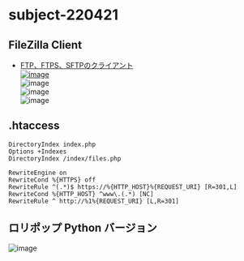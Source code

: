 # subject-220421

## FileZilla Client
  - [FTP、FTPS、SFTPのクライアント\
![image](https://user-images.githubusercontent.com/1501327/157356406-cb368674-ea88-4d66-8bd7-e95b2e120197.png)](https://filezilla-project.org/download.php?show_all=1)\
![image](https://user-images.githubusercontent.com/1501327/164434092-35ea584f-dc73-4211-b4e4-b5638b857ee0.png)\
![image](https://winofsql.jp/image/a/filezilla-install-settings-2.png)\
![image](https://winofsql.jp/image/a/filezilla-install-settings-3.png)

## .htaccess
```
DirectoryIndex index.php
Options +Indexes
DirectoryIndex /index/files.php

RewriteEngine on
RewriteCond %{HTTPS} off
RewriteRule ^(.*)$ https://%{HTTP_HOST}%{REQUEST_URI} [R=301,L]
RewriteCond %{HTTP_HOST} ^www\.(.*) [NC]
RewriteRule ^ http://%1%{REQUEST_URI} [L,R=301]
```

## ロリポップ Python バージョン
![image](https://user-images.githubusercontent.com/1501327/164386514-e96deace-d0c8-40a3-b1fb-2581920508ee.png)
